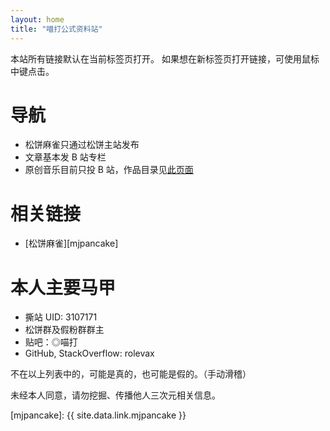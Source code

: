 ```yaml
---
layout: home
title: "喵打公式资料站"
---
```


本站所有链接默认在当前标签页打开。
如果想在新标签页打开链接，可使用鼠标中键点击。

# 导航

- 松饼麻雀只通过松饼主站发布
- 文章基本发 B 站专栏
- 原创音乐目前只投 B 站，作品目录见[此页面](/music/)

# 相关链接

- [松饼麻雀][mjpancake]

# 本人主要马甲

- 撕站 UID: 3107171
- 松饼群及假粉群群主
- 贴吧：◎喵打
- GitHub, StackOverflow: rolevax

不在以上列表中的，可能是真的，也可能是假的。（手动滑稽）

未经本人同意，请勿挖掘、传播他人三次元相关信息。

[mjpancake]: {{ site.data.link.mjpancake }}


